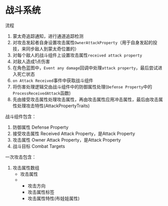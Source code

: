# 战斗系统

流程
1. 蒙太奇追踪通知，进行通道追踪检测
2. 对攻击发起者自身设置攻击属性``OwnerAttackProperty``（用于自身发起的投技，来同步敌人到蒙太奇位置的）
3. 对每个敌人的战斗组件上设置攻击属性``received attack property``
4. 对敌人造成1点伤害
5. 在角色蓝图中，``Event any damage``回调中处理``attack property``，最后尝试进入死亡状态
6. ``on Attack Received``事件中获取战斗组件
7. 将伤害处理逻辑交由战斗组件中的防御属性处理(``Defense Property``中的``ProcessReceivedAttack``函数)
8. 先由接受攻击属性处理攻击属性，再由攻击属性应用冲击属性，最后由攻击属性处理攻击特性(AttackPropertyTraits)

战斗组件包含：
1. 防御属性 Defense Property
2. 接受攻击属性 Received Attack Property，是Attack Property
3. 攻击属性 Owner Attack Property，是Attack Property
4. 战斗目标 Combat Targets

一次攻击包含：
1. 攻击属性数组
   - 攻击属性
   - - 攻击方向
     - 攻击属性标签
     - 攻击属性特性(布娃娃属性)
